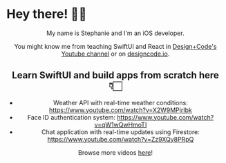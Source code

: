 # Hey there! 👋🏻
<div style="text-align:center">
  <p>My name is Stephanie and I'm an iOS developer.</p>
  You might know me from teaching SwiftUI and React in <a href="https://www.youtube.com/c/DesignCodeTeam">Design+Code's Youtube channel</a> or on <a href="designcode.io">designcode.io</a>.
  
  ## Learn SwiftUI and build apps from scratch here 👇🏻
  - Weather API with real-time weather conditions: https://www.youtube.com/watch?v=X2W9MPjrIbk
  - Face ID authentication system: https://www.youtube.com/watch?v=qW1wQwHmoTI
  - Chat application with real-time updates using Firestore: https://www.youtube.com/watch?v=Zz9XQy8PRpQ
  
  Browse more videos <a href="https://www.youtube.com/c/DesignCodeTeam">here</a>!
</div>
